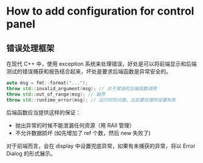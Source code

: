 # How to add configuration for control panel

## 错误处理框架

在现代 C++ 中，使用 exception 系统来处理错误，好处是可以将前端显示和后端测试的错误捕获和报告结合起来，坏处是要求后端函数是异常安全的。

```C++
auto msg = fmt::format("...");
throw std::invalid_argument(msg); // 对于错误的后端函数调用
throw std::out_of_range(msg); // 越界
throw std::runtime_error(msg); // 运行时的问题，比如要处理的设置失败
```

后端函数应当提供这样的保证：

- 抛出异常的时候不能泄漏任何资源（用 RAII 管理）
- 不允许数据损坏 (如先增加了 ref 个数，然后 new 失败了)

对于前端而言，会在 display 中设置兜底异常，如果有未捕获的异常，将以 Error Dialog 的形式展示。
